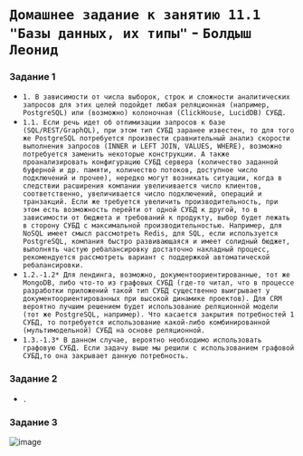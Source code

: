 # `Домашнее задание к занятию 11.1 "Базы данных, их типы"` - `Болдыш Леонид`
### Задание 1

- `1. В зависимости от числа выборок, строк и сложности аналитических запросов для этих целей подойдет любая реляционная (например, PostgreSQL) или (возможно) колоночная (ClickHouse, LucidDB) СУБД.`
- `1.1. Если речь идет об отпимизации запросов к базе (SQL/REST/GraphQL), при этом тип СУБД заранее известен, то для того же PostgreSQL потребуется произвести сравнительный анализ скорости выполнения запросов (INNER и LEFT JOIN, VALUES, WHERE), возможно потребуется заменить некоторые конструкции. А также проанализировать конфигурацию СУБД сервера (количество заданной буферной и др. памяти, количество потоков, доступное число подключений и прочее), нередко могут возникать ситуации, когда в следствии расширения компании увеличивается число клиентов, соответственно, увеличивается число подключений, операций и транзакций. Если же требуется увеличить производительность, при этом есть возможность перейти от одной СУБД к другой, то в зависимости от бюджета и требований к продукту, выбор будет лежать в сторону СУБД с максимальной производительностью. Например, для NoSQL имеет смысл рассмотреть Redis, для SQL, если используется PostgreSQL, компания быстро развивающаяся и имеет солидный бюджет, выполнять частую ребалансировку достаточно накладный процесс, рекомендуется рассмотреть вариант с поддержкой автоматической ребалансировки.` 
- `1.2.-1.2* Для лендинга, возможно, документоориентированные, тот же MongoDB, либо что-то из графовых СУБД (где-то читал, что в процессе разработки приложений такой тип СУБД существенно выигрывает у документоориентированных при высокой динамике проектов). Для CRM вероятно лучшим решением будет использование реляционной модели (тот же PostgreSQL, например). Что касается закрытия потребностей 1 СУБД, то потребуется использование какой-либо комбинированной (мультимодельной) СУБД на основе реляционной.`
- `1.3.-1.3* В данном случае, вероятно необходимо использовать графовую СУБД. Если задачу выше мы решили с использованием графовой СУБД,то она закрывает данную потребность.`
### Задание 2

- `.`

### Задание 3

![image](https://github.com/themave-tech/Netology-sys/blob/main/sys-homework-10.05/img/.png)